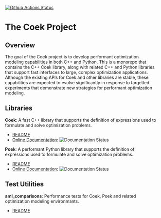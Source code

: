 [![Github Actions Status](https://github.com/sandialabs/coek/workflows/Linux%20Build%20and%20Tests/badge.svg?event=push)](https://github.com/sandialabs/coek/actions?query=event%3Apush+workflow%3A%Linux+Build+and+Tests%22)

# The Coek Project

## Overview

The goal of the Coek project is to develop performant optimization
modeling capabilities in both C++ and Python.  This is a monorepo that
contains the C++ Coek library, along with related C++ and Python libraries
that support fast interfaces to large, complex optimization applications.
Although the existing APIs for Coek and other libraries are stable,
these capabilities are expected to evolve significantly in response to
targetted experiments that demonstrate new strategies
for performant optimization modeling.


## Libraries

**Coek**: A fast C++ library that supports the definition of expressions used to formulate and solve optimization problems.

* [README](lib/coek/README.md)
* [Online Documentation](http://coek.readthedocs.org/en/latest/): ![Documentation Status](https://readthedocs.org/projects/coek/badge/?version=latest)

**Poek**: A performant Python library that supports the definition of expressions used to formulate and solve optimization problems.

* [README](lib/poek/README.md)
* [Online Documentation](http://poek.readthedocs.org/en/latest/): ![Documentation Status](https://readthedocs.org/projects/poek/badge/?version=latest)


## Test Utilities

**aml_comparisons**: Performance tests for Coek, Poek and related optimization modeling environmants.

* [README](test/aml_comparisons/README.md)
